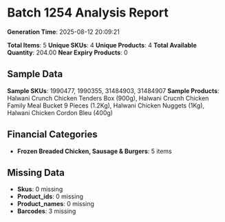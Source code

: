 # Batch 1254 Analysis Report

**Generation Time**: 2025-08-12 20:09:21

**Total Items**: 5
**Unique SKUs**: 4
**Unique Products**: 4
**Total Available Quantity**: 204.00
**Near Expiry Products**: 0

## Sample Data
**Sample SKUs**: 1990477, 1990355, 31484903, 31484907
**Sample Products**: Halwani Crunch Chicken Tenders Box (900g), Halwani Crucnh Chicken Family Meal Bucket 9 Pieces (1.2Kg), Halwani Chicken Nuggets (1Kg), Halwani Chicken Cordon Bleu (400g)

## Financial Categories
- **Frozen Breaded Chicken, Sausage & Burgers**: 5 items

## Missing Data
- **Skus**: 0 missing
- **Product_ids**: 0 missing
- **Product_names**: 0 missing
- **Barcodes**: 3 missing
